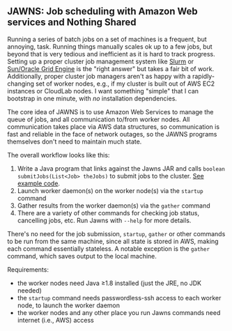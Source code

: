 ## JAWNS: Job scheduling with Amazon Web services and Nothing Shared

Running a series of batch jobs on a set of machines is a frequent, but annoying, task. Running things manually scales ok up to a few jobs, but beyond that is very tedious and inefficient as it is hard to track progress. Setting up a proper cluster job management system like [Slurm](https://slurm.schedmd.com) or [Sun/Oracle Grid Engine](https://arc.liv.ac.uk/trac/SGE) is the "right answer" but takes a fair bit of work. Additionally, proper cluster job managers aren't as happy with a rapidly-changing set of worker nodes, e.g., if my cluster is built out of AWS EC2 instances or CloudLab nodes. I want something "simple" that I can bootstrap in one minute, with *no* installation dependencies.

The core idea of JAWNS is to use Amazon Web Services to manage the queue of jobs, and all communication to/from worker nodes. All communication takes place via AWS data structures, so communication is fast and reliable in the face of network outages, so the JAWNS programs themselves don't need to maintain much state.

The overall workflow looks like this:

1. Write a Java program that links against the Jawns JAR and calls `boolean submitJobs(List<Job> theJobs)` to submit jobs to the cluster. [See example code](https://github.com/upenn-acg/jawns/blob/master/src/main/java/SubmitTestJobs.java).
2. Launch worker daemon(s) on the worker node(s) via the `startup` command
3. Gather results from the worker daemon(s) via the `gather` command
4. There are a variety of other commands for checking job status, cancelling jobs, etc. Run Jawns with `--help` for more details.

There's no need for the job submission, `startup`, `gather` or other commands to be run from the same machine, since all state is stored in AWS, making each command essentially stateless. A notable exception is the `gather` command, which saves output to the local machine.

Requirements:
* the worker nodes need Java ≥1.8 installed (just the JRE, no JDK needed)
* the `startup` command needs passwordless-ssh access to each worker node, to launch the worker daemon
* the worker nodes and any other place you run Jawns commands need internet (i.e., AWS) access
